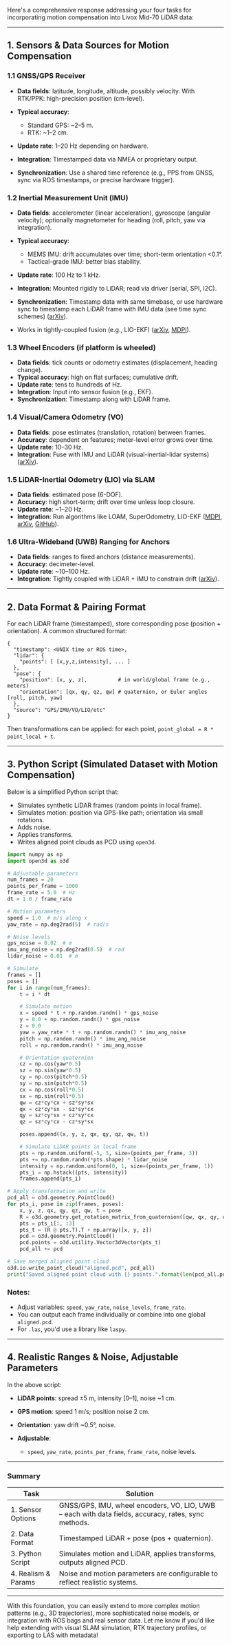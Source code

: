 Here's a comprehensive response addressing your four tasks for incorporating motion compensation into Livox Mid-70 LiDAR data:

---

## 1. Sensors & Data Sources for Motion Compensation

### 1.1 GNSS/GPS Receiver

* **Data fields**: latitude, longitude, altitude, possibly velocity. With RTK/PPK: high-precision position (cm-level).
* **Typical accuracy**:

  * Standard GPS: \~2–5 m.
  * RTK: \~1–2 cm.
* **Update rate**: 1–20 Hz depending on hardware.
* **Integration**: Timestamped data via NMEA or proprietary output.
* **Synchronization**: Use a shared time reference (e.g., PPS from GNSS, sync via ROS timestamps, or precise hardware trigger).

### 1.2 Inertial Measurement Unit (IMU)

* **Data fields**: accelerometer (linear acceleration), gyroscope (angular velocity); optionally magnetometer for heading (roll, pitch, yaw via integration).
* **Typical accuracy**:

  * MEMS IMU: drift accumulates over time; short-term orientation <0.1°.
  * Tactical-grade IMU: better bias stability.
* **Update rate**: 100 Hz to 1 kHz.
* **Integration**: Mounted rigidly to LiDAR; read via driver (serial, SPI, I2C).
* **Synchronization**: Timestamp data with same timebase, or use hardware sync to timestamp each LiDAR frame with IMU data (see time sync schemes) ([arXiv][1]).
* Works in tightly-coupled fusion (e.g., LIO-EKF) ([arXiv][2], [MDPI][3]).

### 1.3 Wheel Encoders (if platform is wheeled)

* **Data fields**: tick counts or odometry estimates (displacement, heading change).
* **Typical accuracy**: high on flat surfaces; cumulative drift.
* **Update rate**: tens to hundreds of Hz.
* **Integration**: Input into sensor fusion (e.g., EKF).
* **Synchronization**: Timestamp along with LiDAR frame.

### 1.4 Visual/Camera Odometry (VO)

* **Data fields**: pose estimates (translation, rotation) between frames.
* **Accuracy**: dependent on features; meter-level error grows over time.
* **Update rate**: 10–30 Hz.
* **Integration**: Fuse with IMU and LiDAR (visual-inertial-lidar systems) ([arXiv][4]).

### 1.5 LiDAR-Inertial Odometry (LIO) via SLAM

* **Data fields**: estimated pose (6-DOF).
* **Accuracy**: high short-term; drift over time unless loop closure.
* **Update rate**: \~1–20 Hz.
* **Integration**: Run algorithms like LOAM, SuperOdometry, LIO-EKF ([MDPI][3], [arXiv][2], [GitHub][5]).

### 1.6 Ultra-Wideband (UWB) Ranging for Anchors

* **Data fields**: ranges to fixed anchors (distance measurements).
* **Accuracy**: decimeter-level.
* **Update rate**: \~10–100 Hz.
* **Integration**: Tightly coupled with LiDAR + IMU to constrain drift ([arXiv][6]).

---

## 2. Data Format & Pairing Format

For each LiDAR frame (timestamped), store corresponding pose (position + orientation). A common structured format:

```
{
  "timestamp": <UNIX time or ROS time>,
  "lidar": {
    "points": [ [x,y,z,intensity], ... ]
  },
  "pose": {
    "position": [x, y, z],          # in world/global frame (e.g., meters)
    "orientation": [qx, qy, qz, qw] # quaternion, or Euler angles [roll, pitch, yaw]
  },
  "source": "GPS/IMU/VO/LIO/etc"
}
```

Then transformations can be applied: for each point, `point_global = R * point_local + t`.

---

## 3. Python Script (Simulated Dataset with Motion Compensation)

Below is a simplified Python script that:

* Simulates synthetic LiDAR frames (random points in local frame).
* Simulates motion: position via GPS-like path; orientation via small rotations.
* Adds noise.
* Applies transforms.
* Writes aligned point clouds as PCD using `open3d`.

```python
import numpy as np
import open3d as o3d

# Adjustable parameters
num_frames = 20
points_per_frame = 1000
frame_rate = 5.0  # Hz
dt = 1.0 / frame_rate

# Motion parameters
speed = 1.0  # m/s along x
yaw_rate = np.deg2rad(5)  # rad/s

# Noise levels
gps_noise = 0.02  # m
imu_ang_noise = np.deg2rad(0.5)  # rad
lidar_noise = 0.01  # m

# Simulate
frames = []
poses = []
for i in range(num_frames):
    t = i * dt

    # Simulate motion
    x = speed * t + np.random.randn() * gps_noise
    y = 0.0 + np.random.randn() * gps_noise
    z = 0.0
    yaw = yaw_rate * t + np.random.randn() * imu_ang_noise
    pitch = np.random.randn() * imu_ang_noise
    roll = np.random.randn() * imu_ang_noise

    # Orientation quaternion
    cz = np.cos(yaw*0.5)
    sz = np.sin(yaw*0.5)
    cy = np.cos(pitch*0.5)
    sy = np.sin(pitch*0.5)
    cx = np.cos(roll*0.5)
    sx = np.sin(roll*0.5)
    qw = cz*cy*cx + sz*sy*sx
    qx = cz*cy*sx - sz*sy*cx
    qy = sz*cy*sx + cz*sy*cx
    qz = sz*cy*cx - cz*sy*sx

    poses.append((x, y, z, qx, qy, qz, qw, t))

    # Simulate LiDAR points in local frame
    pts = np.random.uniform(-5, 5, size=(points_per_frame, 3))
    pts += np.random.randn(*pts.shape) * lidar_noise
    intensity = np.random.uniform(0, 1, size=(points_per_frame, 1))
    pts_i = np.hstack((pts, intensity))
    frames.append(pts_i)

# Apply transformation and write
pcd_all = o3d.geometry.PointCloud()
for pts_i, pose in zip(frames, poses):
    x, y, z, qx, qy, qz, qw, t = pose
    R = o3d.geometry.get_rotation_matrix_from_quaternion([qw, qx, qy, qz])
    pts = pts_i[:, :3]
    pts_t = (R @ pts.T).T + np.array([x, y, z])
    pcd = o3d.geometry.PointCloud()
    pcd.points = o3d.utility.Vector3dVector(pts_t)
    pcd_all += pcd

# Save merged aligned point cloud
o3d.io.write_point_cloud("aligned.pcd", pcd_all)
print("Saved aligned point cloud with {} points.".format(len(pcd_all.points)))
```

### Notes:

* Adjust variables: `speed`, `yaw_rate`, `noise_levels`, `frame_rate`.
* You can output each frame individually or combine into one global `aligned.pcd`.
* For `.las`, you'd use a library like `laspy`.

---

## 4. Realistic Ranges & Noise, Adjustable Parameters

In the above script:

* **LiDAR points**: spread ±5 m, intensity \[0–1], noise \~1 cm.
* **GPS motion**: speed 1 m/s; position noise 2 cm.
* **Orientation**: yaw drift \~0.5°, noise.
* **Adjustable**:

  * `speed`, `yaw_rate`, `points_per_frame`, `frame_rate`, noise levels.

---

### Summary

| Task                | Solution                                                                                            |
| ------------------- | --------------------------------------------------------------------------------------------------- |
| 1. Sensor Options   | GNSS/GPS, IMU, wheel encoders, VO, LIO, UWB – each with data fields, accuracy, rates, sync methods. |
| 2. Data Format      | Timestamped LiDAR + pose (pos + quaternion).                                                        |
| 3. Python Script    | Simulates motion and LiDAR, applies transforms, outputs aligned PCD.                                |
| 4. Realism & Params | Noise and motion parameters are configurable to reflect realistic systems.                          |

---

With this foundation, you can easily extend to more complex motion patterns (e.g., 3D trajectories), more sophisticated noise models, or integration with ROS bags and real sensor data. Let me know if you'd like help extending with visual SLAM simulation, RTK trajectory profiles, or exporting to LAS with metadata!

[1]: https://arxiv.org/abs/2107.02625?utm_source=chatgpt.com "Open-Source LiDAR Time Synchronization System by Mimicking GNSS-clock"
[2]: https://arxiv.org/abs/2311.09887?utm_source=chatgpt.com "LIO-EKF: High Frequency LiDAR-Inertial Odometry using Extended Kalman Filters"
[3]: https://www.mdpi.com/2072-4292/16/16/2907?utm_source=chatgpt.com "GNSS/LiDAR/IMU Fusion Odometry Based on Tightly-Coupled ... - MDPI"
[4]: https://arxiv.org/abs/1909.04102?utm_source=chatgpt.com "LIC-Fusion: LiDAR-Inertial-Camera Odometry"
[5]: https://github.com/superxslam/SuperOdom?utm_source=chatgpt.com "SuperOdometry: Lightweight LiDAR-inertial Odometry and Mapping"
[6]: https://arxiv.org/abs/2010.13072?utm_source=chatgpt.com "LIRO: Tightly Coupled Lidar-Inertia-Ranging Odometry"
